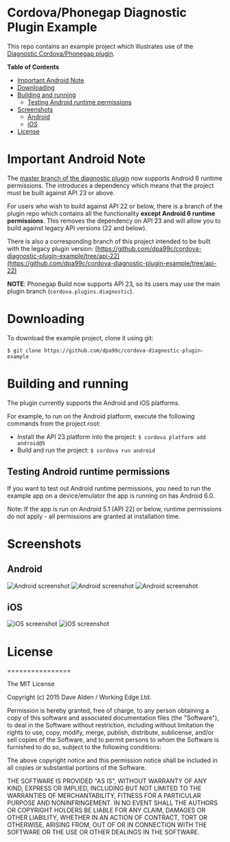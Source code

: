 Cordova/Phonegap Diagnostic Plugin Example
==========================================

This repo contains an example project which illustrates use of the [Diagnostic Cordova/Phonegap plugin](https://github.com/dpa99c/cordova-diagnostic-plugin).

<!-- START table-of-contents -->
**Table of Contents**

- [Important Android Note](#important-android-note)
- [Downloading](#downloading)
- [Building and running](#building-and-running)
  - [Testing Android runtime permissions](#testing-android-runtime-permissions)
- [Screenshots](#screenshots)
  - [Android](#android)
  - [iOS](#ios)
- [License](#license)

<!-- END table-of-contents -->

# Important Android Note

The [master branch of the diagnostic plugin](https://github.com/dpa99c/cordova-diagnostic-plugin) now supports Android 6 runtime permissions. The introduces a dependency which means that the project must be built against API 23 or above.

For users who wish to build against API 22 or below, there is a branch of the plugin repo which contains all the functionality __except Android 6 runtime permissions__. This removes the dependency on API 23 and will allow you to build against legacy API versions (22 and below).

There is also a corresponding branch of this project intended to be built with the legacy plugin version: [https://github.com/dpa99c/cordova-diagnostic-plugin-example/tree/api-22](https://github.com/dpa99c/cordova-diagnostic-plugin-example/tree/api-22)

**NOTE**: Phonegap Build now supports API 23, so its users may use the main plugin branch (`cordova.plugins.diagnostic`).

# Downloading

To download the example project, clone it using git:

    $ git clone https://github.com/dpa99c/cordova-diagnostic-plugin-example

# Building and running

The plugin currently supports the Android and iOS platforms.

For example, to run on the Android platform, execute the following commands from the project root:

- Install the API 23 platform into the project: `$ cordova platform add android@5`
- Build and run the project: `$ cordova run android`

## Testing Android runtime permissions

If you want to test out Android runtime permissions, you need to run the example app on a device/emulator the app is running on has Android 6.0.

Note: If the app is run on Android 5.1 (API 22)  or below, runtime permissions do not apply - all permissions are granted at installation time.


# Screenshots

## Android

![Android screenshot](https://raw.githubusercontent.com/dpa99c/cordova-diagnostic-plugin-example/master/screenshots/android_1.png)
![Android screenshot](https://raw.githubusercontent.com/dpa99c/cordova-diagnostic-plugin-example/master/screenshots/android_2.png)
![Android screenshot](https://raw.githubusercontent.com/dpa99c/cordova-diagnostic-plugin-example/master/screenshots/android_3.png)

## iOS

![iOS screenshot](https://raw.githubusercontent.com/dpa99c/cordova-diagnostic-plugin-example/master/screenshots/ios_1.png)
![iOS screenshot](https://raw.githubusercontent.com/dpa99c/cordova-diagnostic-plugin-example/master/screenshots/ios_2.png)

# License
================

The MIT License

Copyright (c) 2015 Dave Alden / Working Edge Ltd.

Permission is hereby granted, free of charge, to any person obtaining a copy
of this software and associated documentation files (the "Software"), to deal
in the Software without restriction, including without limitation the rights
to use, copy, modify, merge, publish, distribute, sublicense, and/or sell
copies of the Software, and to permit persons to whom the Software is
furnished to do so, subject to the following conditions:

The above copyright notice and this permission notice shall be included in
all copies or substantial portions of the Software.

THE SOFTWARE IS PROVIDED "AS IS", WITHOUT WARRANTY OF ANY KIND, EXPRESS OR
IMPLIED, INCLUDING BUT NOT LIMITED TO THE WARRANTIES OF MERCHANTABILITY,
FITNESS FOR A PARTICULAR PURPOSE AND NONINFRINGEMENT. IN NO EVENT SHALL THE
AUTHORS OR COPYRIGHT HOLDERS BE LIABLE FOR ANY CLAIM, DAMAGES OR OTHER
LIABILITY, WHETHER IN AN ACTION OF CONTRACT, TORT OR OTHERWISE, ARISING FROM,
OUT OF OR IN CONNECTION WITH THE SOFTWARE OR THE USE OR OTHER DEALINGS IN
THE SOFTWARE.